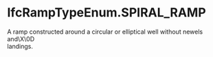 IfcRampTypeEnum.SPIRAL_RAMP
===========================
A ramp constructed around a circular or elliptical well without newels
and\X\0D  
landings.


